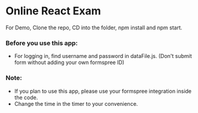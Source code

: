 # Online React Exam

For Demo, Clone the repo, CD into the folder, npm install and npm start.

### Before you use this app:

- For logging in, find username and password in dataFile.js. (Don't submit form without adding your own formspree ID)

### Note:

- If you plan to use this app, please use your formspree integration inside the code.
- Change the time in the timer to your convenience.
